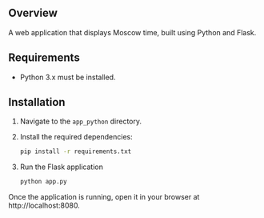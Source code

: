 ## Overview
A web application that displays Moscow time, built using Python and Flask.

## Requirements
- Python 3.x must be installed.

## Installation

1. Navigate to the `app_python` directory.

2. Install the required dependencies:
   ```bash
   pip install -r requirements.txt

3. Run the Flask application
    ```bash
   python app.py
   
 Once the application is running, open it in your browser at http://localhost:8080.